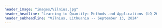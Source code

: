 ```yaml
---
header_image: "images/Vilnius.jpg"
header_headline: "Learning to Quantify: Methods and Applications (LQ 2024)" 
header_subheadline: "Vilnius, Lithuania -- September 13, 2024" 
---
```



